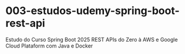 # 003-estudos-udemy-spring-boot-rest-api
Estudo do Curso Spring Boot 2025 REST APIs do Zero à AWS e Google Cloud Plataform com Java e Docker

